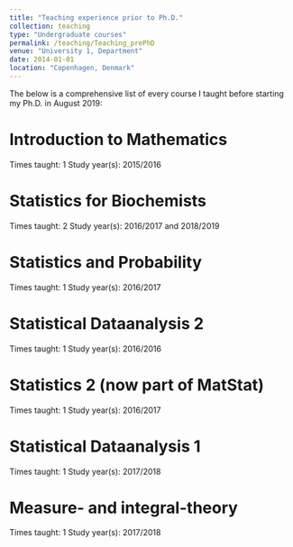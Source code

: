 ```yaml
---
title: "Teaching experience prior to Ph.D."
collection: teaching
type: "Undergraduate courses"
permalink: /teaching/Teaching_prePhD
venue: "University 1, Department"
date: 2014-01-01
location: "Copenhagen, Denmark"
---
```


The below is a comprehensive list of every course I taught before starting my Ph.D. in August 2019:

Introduction to Mathematics
======
Times taught: 1
Study year(s): 2015/2016

Statistics for Biochemists
======
Times taught: 2
Study year(s): 2016/2017 and 2018/2019

Statistics and Probability
======
Times taught: 1
Study year(s): 2016/2017

Statistical Dataanalysis 2
======
Times taught: 1
Study year(s): 2016/2016

Statistics 2 (now part of MatStat)
======
Times taught: 1
Study year(s): 2016/2017

Statistical Dataanalysis 1
======
Times taught: 1
Study year(s): 2017/2018

Measure- and integral-theory
======
Times taught: 1
Study year(s): 2017/2018